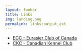 ```yaml
---
layout: foobar
title: Links
img: landing.png
permalink: links:output_ext
---
```


- <a href="https://www.eurasier.org/">ECC - Eurasier Club of Canada</a>
- <a href="https://www.ckc.ca/en">CKC - Canadian Kennel Club</a>